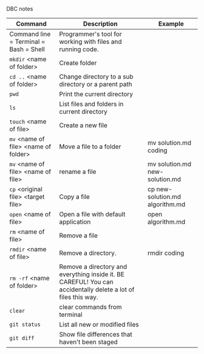 DBC notes

| Command | Description | Example |
| --- | --- | -- |
|  Command line = Terminal = Bash = Shell | Programmer's tool for working with files and running code.| |
| `mkdir` \<name of folder\> | Create folder | |
| `cd ..` \<name of folder\> | Change directory to a sub directory or a parent path | |
| `pwd` | Print the current directory | |
| `ls` | List files and folders in current directory | |
| `touch` \<name of file\>  | Create a new file | |
| `mv` \<name of file\>  \<name of folder\>  | Move a file to a folder | mv solution.md coding |
| `mv` \<name of file\>  \<name of file\>  | rename a file | mv solution.md new-solution.md |
| `cp` \<original file\>  \<target file\>  | Copy a file | cp new-solution.md algorithm.md|
| `open` \<name of file\> | Open a file with default application | open algorithm.md |
| `rm` \<name of file\> | Remove a file | |
| `rmdir` \<name of file\> | Remove a directory. | rmdir coding |
  | `rm -rf` \<name of folder\> | Remove a directory and everything inside it. BE CAREFUL! You can accidentally delete a lot of files this way. | |
| `clear` | clear commands from terminal | |
| `git status` | List all new or modified files |
| `git diff` | Show file differences that haven't been staged |